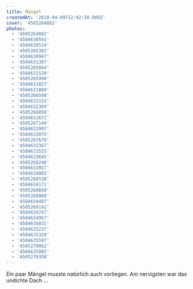 ```yaml
---
title: Mängel
createdAt: '2010-04-09T12:02:58.000Z'
cover: '4505264882'
photos:
  - '4505264882'
  - '4504630593'
  - '4504630519'
  - '4505265382'
  - '4504630947'
  - '4504631307'
  - '4505265664'
  - '4504631539'
  - '4505265998'
  - '4504631827'
  - '4504631889'
  - '4505266508'
  - '4504632153'
  - '4504632369'
  - '4505266850'
  - '4504632671'
  - '4505267144'
  - '4504632997'
  - '4504633075'
  - '4505267670'
  - '4504633367'
  - '4504633555'
  - '4504633645'
  - '4505268246'
  - '4504633917'
  - '4504634065'
  - '4505268530'
  - '4504634171'
  - '4505268660'
  - '4505268860'
  - '4504634487'
  - '4505269142'
  - '4504634747'
  - '4504634957'
  - '4504635031'
  - '4504635237'
  - '4504635329'
  - '4504635597'
  - '4505270062'
  - '4504635885'
  - '4505270358'
---
```


Ein paar Mängel musste natürlich auch vorliegen. Am nervigsten war das undichte Dach ...